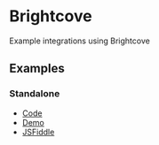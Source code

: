 # Brightcove

Example integrations using Brightcove

## Examples

### Standalone
- [Code](./standalone.html)
- [Demo](https://prometheantv.github.io/web-examples/brightcove/standalone.html)
- [JSFiddle](https://jsfiddle.net/ptvandi/5yeLwmoh/)

